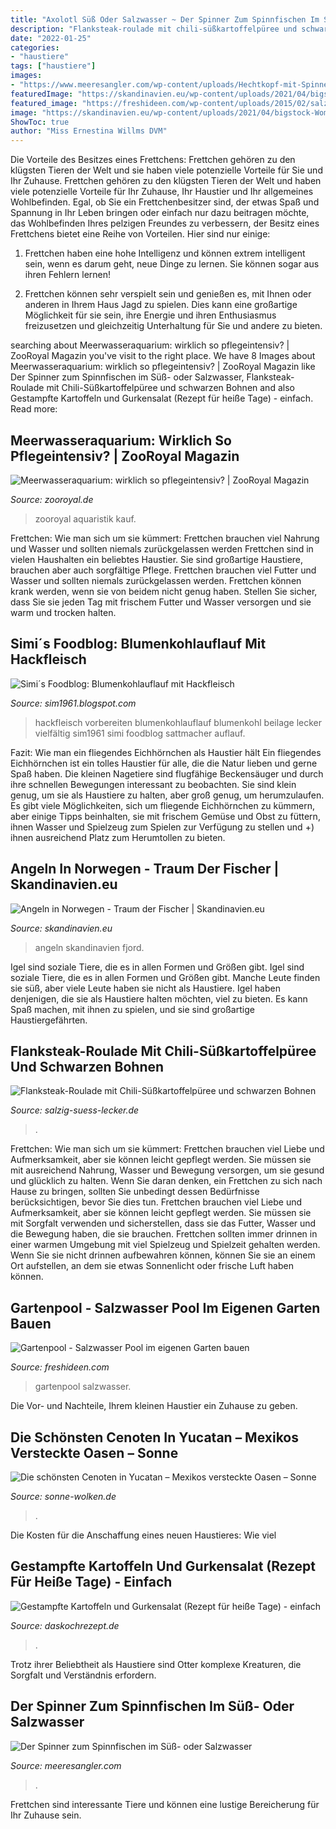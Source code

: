 ```yaml
---
title: "Axolotl Süß Oder Salzwasser ~ Der Spinner Zum Spinnfischen Im Süß- Oder Salzwasser"
description: "Flanksteak-roulade mit chili-süßkartoffelpüree und schwarzen bohnen"
date: "2022-01-25"
categories:
- "haustiere"
tags: ["haustiere"]
images:
- "https://www.meeresangler.com/wp-content/uploads/Hechtkopf-mit-Spinner-C-MaBoXer.jpg"
featuredImage: "https://skandinavien.eu/wp-content/uploads/2021/04/bigstock-Woman-fishing-on-Fishing-rod-s-385216871-768x512.jpg"
featured_image: "https://freshideen.com/wp-content/uploads/2015/02/salzwasser-pool-schwimmbecken-gartenpool-410x390.jpg"
image: "https://skandinavien.eu/wp-content/uploads/2021/04/bigstock-Woman-fishing-on-Fishing-rod-s-385216871-768x512.jpg"
ShowToc: true
author: "Miss Ernestina Willms DVM"
---
```



Die Vorteile des Besitzes eines Frettchens: Frettchen gehören zu den klügsten Tieren der Welt und sie haben viele potenzielle Vorteile für Sie und Ihr Zuhause.
Frettchen gehören zu den klügsten Tieren der Welt und haben viele potenzielle Vorteile für Ihr Zuhause, Ihr Haustier und Ihr allgemeines Wohlbefinden. Egal, ob Sie ein Frettchenbesitzer sind, der etwas Spaß und Spannung in Ihr Leben bringen oder einfach nur dazu beitragen möchte, das Wohlbefinden Ihres pelzigen Freundes zu verbessern, der Besitz eines Frettchens bietet eine Reihe von Vorteilen. Hier sind nur einige:
1) Frettchen haben eine hohe Intelligenz und können extrem intelligent sein, wenn es darum geht, neue Dinge zu lernen. Sie können sogar aus ihren Fehlern lernen!

2) Frettchen können sehr verspielt sein und genießen es, mit Ihnen oder anderen in Ihrem Haus Jagd zu spielen. Dies kann eine großartige Möglichkeit für sie sein, ihre Energie und ihren Enthusiasmus freizusetzen und gleichzeitig Unterhaltung für Sie und andere zu bieten.

	

		
searching about Meerwasseraquarium: wirklich so pflegeintensiv? | ZooRoyal Magazin you've visit to the right place. We have 8 Images about Meerwasseraquarium: wirklich so pflegeintensiv? | ZooRoyal Magazin like Der Spinner zum Spinnfischen im Süß- oder Salzwasser, Flanksteak-Roulade mit Chili-Süßkartoffelpüree und schwarzen Bohnen and also Gestampfte Kartoffeln und Gurkensalat (Rezept für heiße Tage) - einfach. Read more:
		
    
## Meerwasseraquarium: Wirklich So Pflegeintensiv? | ZooRoyal Magazin

<img loading=lazy src="https://www.zooroyal.de/magazin/wp-content/uploads/2015/11/meerwasseraquaristik.png" onerror="this.onerror=null;this.src='https://tse4.mm.bing.net/th?id=OIP.W0inqLOTKpYeTUBXUynw_gHaEQ&amp;pid=15.1';" alt="Meerwasseraquarium: wirklich so pflegeintensiv? | ZooRoyal Magazin">

_Source: zooroyal.de_

>zooroyal aquaristik kauf. 

	

Frettchen: Wie man sich um sie kümmert: Frettchen brauchen viel Nahrung und Wasser und sollten niemals zurückgelassen werden
Frettchen sind in vielen Haushalten ein beliebtes Haustier. Sie sind großartige Haustiere, brauchen aber auch sorgfältige Pflege. Frettchen brauchen viel Futter und Wasser und sollten niemals zurückgelassen werden. Frettchen können krank werden, wenn sie von beidem nicht genug haben. Stellen Sie sicher, dass Sie sie jeden Tag mit frischem Futter und Wasser versorgen und sie warm und trocken halten.

    
## Simi´s Foodblog: Blumenkohlauflauf Mit Hackfleisch

<img loading=lazy src="http://4.bp.blogspot.com/-9MqOlRc4Voo/VjNgiRg-PGI/AAAAAAAAHh4/UYoCZp38wKw/s1600/20151030_120604.jpg" onerror="this.onerror=null;this.src='https://tse3.mm.bing.net/th?id=OIP.KuI6tL06fBJznbyB0pqmZwHaEl&amp;pid=15.1';" alt="Simi´s Foodblog: Blumenkohlauflauf mit Hackfleisch">

_Source: sim1961.blogspot.com_

>hackfleisch vorbereiten blumenkohlauflauf blumenkohl beilage lecker vielfältig sim1961 simi foodblog sattmacher auflauf. 

	

Fazit: Wie man ein fliegendes Eichhörnchen als Haustier hält
Ein fliegendes Eichhörnchen ist ein tolles Haustier für alle, die die Natur lieben und gerne Spaß haben. Die kleinen Nagetiere sind flugfähige Beckensäuger und durch ihre schnellen Bewegungen interessant zu beobachten. Sie sind klein genug, um sie als Haustiere zu halten, aber groß genug, um herumzulaufen. Es gibt viele Möglichkeiten, sich um fliegende Eichhörnchen zu kümmern, aber einige Tipps beinhalten, sie mit frischem Gemüse und Obst zu füttern, ihnen Wasser und Spielzeug zum Spielen zur Verfügung zu stellen und +) ihnen ausreichend Platz zum Herumtollen zu bieten.

    
## Angeln In Norwegen - Traum Der Fischer | Skandinavien.eu

<img loading=lazy src="https://skandinavien.eu/wp-content/uploads/2021/04/bigstock-Woman-fishing-on-Fishing-rod-s-385216871-768x512.jpg" onerror="this.onerror=null;this.src='https://tse4.mm.bing.net/th?id=OIP.fuq6Tt9RiffoYEPaE4oDVQHaE8&amp;pid=15.1';" alt="Angeln in Norwegen - Traum der Fischer | Skandinavien.eu">

_Source: skandinavien.eu_

>angeln skandinavien fjord. 

	

Igel sind soziale Tiere, die es in allen Formen und Größen gibt.
Igel sind soziale Tiere, die es in allen Formen und Größen gibt. Manche Leute finden sie süß, aber viele Leute haben sie nicht als Haustiere. Igel haben denjenigen, die sie als Haustiere halten möchten, viel zu bieten. Es kann Spaß machen, mit ihnen zu spielen, und sie sind großartige Haustiergefährten.

    
## Flanksteak-Roulade Mit Chili-Süßkartoffelpüree Und Schwarzen Bohnen

<img loading=lazy src="https://salzig-suess-lecker.de/wp-content/uploads/2018/04/Flanksteak-Roulade-6-650x975.jpg" onerror="this.onerror=null;this.src='https://tse1.mm.bing.net/th?id=OIP.Aop0LONn7Kbe0F8rOs9vqAHaLH&amp;pid=15.1';" alt="Flanksteak-Roulade mit Chili-Süßkartoffelpüree und schwarzen Bohnen">

_Source: salzig-suess-lecker.de_

>. 

	

Frettchen: Wie man sich um sie kümmert: Frettchen brauchen viel Liebe und Aufmerksamkeit, aber sie können leicht gepflegt werden. Sie müssen sie mit ausreichend Nahrung, Wasser und Bewegung versorgen, um sie gesund und glücklich zu halten.
Wenn Sie daran denken, ein Frettchen zu sich nach Hause zu bringen, sollten Sie unbedingt dessen Bedürfnisse berücksichtigen, bevor Sie dies tun. Frettchen brauchen viel Liebe und Aufmerksamkeit, aber sie können leicht gepflegt werden. Sie müssen sie mit Sorgfalt verwenden und sicherstellen, dass sie das Futter, Wasser und die Bewegung haben, die sie brauchen. Frettchen sollten immer drinnen in einer warmen Umgebung mit viel Spielzeug und Spielzeit gehalten werden. Wenn Sie sie nicht drinnen aufbewahren können, können Sie sie an einem Ort aufstellen, an dem sie etwas Sonnenlicht oder frische Luft haben können.

    
## Gartenpool - Salzwasser Pool Im Eigenen Garten Bauen

<img loading=lazy src="https://freshideen.com/wp-content/uploads/2015/02/salzwasser-pool-schwimmbecken-gartenpool-410x390.jpg" onerror="this.onerror=null;this.src='https://tse1.mm.bing.net/th?id=OIP.uId7wgrHbxxWMuJTpO52ugAAAA&amp;pid=15.1';" alt="Gartenpool - Salzwasser Pool im eigenen Garten bauen">

_Source: freshideen.com_

>gartenpool salzwasser. 

	

Die Vor- und Nachteile, Ihrem kleinen Haustier ein Zuhause zu geben.

    
## Die Schönsten Cenoten In Yucatan – Mexikos Versteckte Oasen – Sonne

<img loading=lazy src="https://sonne-wolken.de/wp-content/uploads/2017/05/Cenote-Carwash-1-1024x768.jpg" onerror="this.onerror=null;this.src='https://tse3.mm.bing.net/th?id=OIP.gOCM3yVFtnyqgL_18iwSSgHaFj&amp;pid=15.1';" alt="Die schönsten Cenoten in Yucatan – Mexikos versteckte Oasen – Sonne">

_Source: sonne-wolken.de_

>. 

	

Die Kosten für die Anschaffung eines neuen Haustieres: Wie viel

    
## Gestampfte Kartoffeln Und Gurkensalat (Rezept Für Heiße Tage) - Einfach

<img loading=lazy src="https://www.daskochrezept.de/sites/daskochrezept.de/files/styles/facebook/public/rezepte/2008/6/Gestampfte-Kartoffeln-und-Gurkensalat-Rezept-fuer-heisse-Tage-486297e86c35d.jpg?h=08b866d1&amp;itok=VQr-9Ow3" onerror="this.onerror=null;this.src='https://tse3.mm.bing.net/th?id=OIP.9NQnPEsCowSvEfmR0dvFvgHaD4&amp;pid=15.1';" alt="Gestampfte Kartoffeln und Gurkensalat (Rezept für heiße Tage) - einfach">

_Source: daskochrezept.de_

>. 

	

Trotz ihrer Beliebtheit als Haustiere sind Otter komplexe Kreaturen, die Sorgfalt und Verständnis erfordern.

    
## Der Spinner Zum Spinnfischen Im Süß- Oder Salzwasser

<img loading=lazy src="https://www.meeresangler.com/wp-content/uploads/Hechtkopf-mit-Spinner-C-MaBoXer.jpg" onerror="this.onerror=null;this.src='https://tse2.mm.bing.net/th?id=OIP.0IskNviREAgKgFu9dAQtFAHaFj&amp;pid=15.1';" alt="Der Spinner zum Spinnfischen im Süß- oder Salzwasser">

_Source: meeresangler.com_

>. 

	

Frettchen sind interessante Tiere und können eine lustige Bereicherung für Ihr Zuhause sein.

